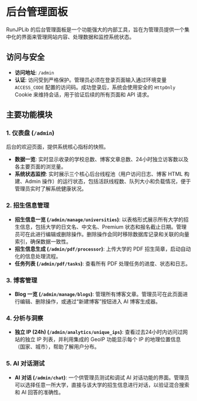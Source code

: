 # 后台管理面板

RunJPLib 的后台管理面板是一个功能强大的内部工具，旨在为管理员提供一个集中化的界面来管理网站内容、处理数据和监控系统状态。

## 访问与安全

- **访问地址**: `/admin`
- **认证**: 访问受到严格保护。管理员必须在登录页面输入通过环境变量 `ACCESS_CODE` 配置的访问码。成功登录后，系统会使用安全的 `HttpOnly` Cookie 来维持会话，用于验证后续的所有页面和 API 请求。

## 主要功能模块

### 1. 仪表盘 (`/admin`)
后台的欢迎页面，提供系统核心指标的快照。

- **数据一览**: 实时显示收录的学校总数、博客文章总数、24小时独立访客数以及各主要页面的浏览量。
- **系统状态监控**: 实时展示三个核心后台线程池（用户访问日志、博客 HTML 构建、Admin 操作）的运行状态，包括活跃线程数、队列大小和负载情况，便于管理员实时了解系统健康状况。

### 2. 招生信息管理
- **招生信息一览 (`/admin/manage/universities`)**: 以表格形式展示所有大学的招生信息，包括大学的日文名、中文名、Premium 状态和报名截止日期。管理员可在此进行编辑或删除操作。删除操作会同时移除数据库记录和关联的向量索引，确保数据一致性。
- **招生信息生成 (`/admin/pdf/processor`)**: 上传大学的 PDF 招生简章，启动自动化的信息处理流程。
- **任务列表 (`/admin/pdf/tasks`)**: 查看所有 PDF 处理任务的进度、状态和日志。

### 3. 博客管理
- **Blog 一览 (`/admin/manage/blogs`)**: 管理所有博客文章。管理员可在此页面进行编辑、删除操作，或通过“新建博客”按钮进入 AI 博客生成器。

### 4. 分析与洞察
- **独立 IP (24h) (`/admin/analytics/unique_ips`)**: 查看过去24小时内访问过网站的独立 IP 列表，并利用集成的 GeoIP 功能显示每个 IP 的地理位置信息（国家、城市），帮助了解用户分布。

### 5. AI 对话测试
- **AI 对话 (`/admin/chat`)**: 一个供管理员测试和调试 AI 对话功能的界面。管理员可以选择任意一所大学，直接与该大学的招生信息进行对话，以验证混合搜索和 AI 回答的准确性。
